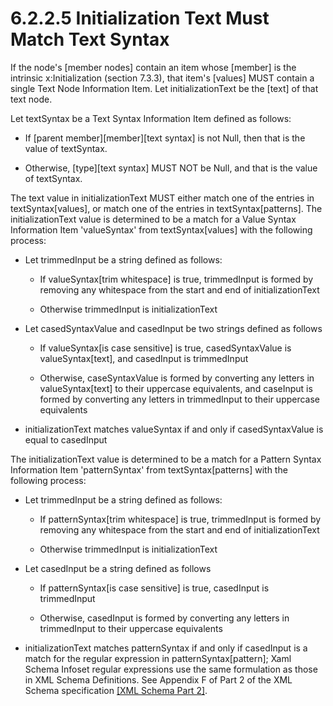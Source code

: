 <html dir="LTR" xmlns:mshelp="http://msdn.microsoft.com/mshelp" xmlns:ddue="http://ddue.schemas.microsoft.com/authoring/2003/5" xmlns:xlink="http://www.w3.org/1999/xlink" xmlns:tool="http://www.microsoft.com/tooltip"><body><input type="hidden" id="userDataCache" class="userDataStyle"><input type="hidden" id="hiddenScrollOffset"><img id="dropDownImage" style="display:none; height:0; width:0;" src="../local/drpdown.gif"><img id="dropDownHoverImage" style="display:none; height:0; width:0;" src="../local/drpdown_orange.gif"><img id="collapseImage" style="display:none; height:0; width:0;" src="../local/collapse.gif"><img id="expandImage" style="display:none; height:0; width:0;" src="../local/exp.gif"><img id="collapseAllImage" style="display:none; height:0; width:0;" src="../local/collall.gif"><img id="expandAllImage" style="display:none; height:0; width:0;" src="../local/expall.gif"><img id="copyImage" style="display:none; height:0; width:0;" src="../local/copycode.gif"><img id="copyHoverImage" style="display:none; height:0; width:0;" src="../local/copycodeHighlight.gif"><div id="header"><h1 class="heading">6.2.2.5 Initialization Text Must Match Text Syntax</h1></div><div id="mainSection"><div id="mainBody"><div id="allHistory" class="saveHistory" onsave="saveAll()" onload="loadAll()"></div>




<p xmlns:wsd="http://wsdev.schemas.microsoft.com/authoring/2008/2" xmlns:msxsl="urn:schemas-microsoft-com:xslt" xmlns:script="urn:script" xmlns:build="urn:build">
<div id="sectionSection0" class="section" name="collapseableSection"><content xmlns="http://ddue.schemas.microsoft.com/authoring/2003/5" xmlns:wsd="http://wsdev.schemas.microsoft.com/authoring/2008/2" xmlns:msxsl="urn:schemas-microsoft-com:xslt" xmlns:script="urn:script" xmlns:build="urn:build">
				</content></div><div id="sectionSection1" class="section" name="collapseableSection"><content xmlns="http://ddue.schemas.microsoft.com/authoring/2003/5" xmlns:wsd="http://wsdev.schemas.microsoft.com/authoring/2008/2" xmlns:msxsl="urn:schemas-microsoft-com:xslt" xmlns:script="urn:script" xmlns:build="urn:build">
					<p xmlns="">If the node's [member nodes] contain an item whose [member] is the intrinsic <mshelp:link keywords="9b6612d6-ca77-4ae5-86b9-949c50f96a5c" tabindex="0">x:Initialization (section </mshelp:link><mshelp:link keywords="9b6612d6-ca77-4ae5-86b9-949c50f96a5c" tabindex="0">7.3.3</mshelp:link><mshelp:link keywords="9b6612d6-ca77-4ae5-86b9-949c50f96a5c" tabindex="0">)</mshelp:link>, that item's [values] MUST contain a single <mshelp:link keywords="c3bb622a-cba4-4706-a858-23397f4d031f" tabindex="0">Text Node Information Item</mshelp:link>. Let initializationText be the [text] of that text node.</p>
					<p xmlns="">Let textSyntax be a <mshelp:link keywords="96d7bce2-0256-4bb2-962f-b41816cd32e1" tabindex="0">Text Syntax Information Item</mshelp:link> defined as follows:</p>
					<ul xmlns=""><li class="unordered">
							<p class="BulletedList">If [parent member][member][text syntax] is not Null, then that is the value of textSyntax.</p>
						</li><li class="unordered">
							<p class="BulletedList">Otherwise, [type][text syntax] MUST NOT be Null, and that is the value of textSyntax.</p>
						</li></ul>
					<p xmlns="">The text value in initializationText MUST either match one of the entries in textSyntax[values], or match one of the entries in textSyntax[patterns]. The initializationText value is determined to be a match for a <mshelp:link keywords="4541d4d8-c06a-4752-ae0a-8c9248cc64b2" tabindex="0">Value Syntax Information Item</mshelp:link> 'valueSyntax' from textSyntax[values] with the following process:</p>
					<ul xmlns=""><li class="unordered">
							<p class="BulletedList">Let trimmedInput be a string defined as follows:</p>
							<ul><li class="unordered">
									<p class="BulletedList2">If valueSyntax[trim whitespace] is true, trimmedInput is formed by removing any whitespace from the start and end of initializationText</p>
								</li><li class="unordered">
									<p class="BulletedList2">Otherwise trimmedInput is initializationText</p>
								</li></ul>
						</li><li class="unordered">
							<p class="BulletedList">Let casedSyntaxValue and casedInput be two strings defined as follows </p>
							<ul><li class="unordered">
									<p class="BulletedList2">If valueSyntax[is case sensitive] is true, casedSyntaxValue is valueSyntax[text], and casedInput is trimmedInput</p>
								</li><li class="unordered">
									<p class="BulletedList2">Otherwise, caseSyntaxValue is formed by converting any letters in valueSyntax[text] to their uppercase equivalents, and caseInput is formed by converting any letters in trimmedInput to their uppercase equivalents</p>
								</li></ul>
						</li><li class="unordered">
							<p class="BulletedList">initializationText matches valueSyntax if and only if casedSyntaxValue is equal to casedInput</p>
						</li></ul>
					<p xmlns="">The initializationText value is determined to be a match for a <mshelp:link keywords="31bbf072-8dca-4e22-961d-a505a4f1389e" tabindex="0">Pattern Syntax Information Item</mshelp:link> 'patternSyntax' from textSyntax[patterns] with the following process:</p>
					<ul xmlns=""><li class="unordered">
							<p class="BulletedList">Let trimmedInput be a string defined as follows:</p>
							<ul><li class="unordered">
									<p class="BulletedList2">If patternSyntax[trim whitespace] is true, trimmedInput is formed by removing any whitespace from the start and end of initializationText</p>
								</li><li class="unordered">
									<p class="BulletedList2">Otherwise trimmedInput is initializationText</p>
								</li></ul>
						</li><li class="unordered">
							<p class="BulletedList">Let casedInput be a string defined as follows</p>
							<ul><li class="unordered">
									<p class="BulletedList2">If patternSyntax[is case sensitive] is true, casedInput is trimmedInput</p>
								</li><li class="unordered">
									<p class="BulletedList2">Otherwise, casedInput is formed by converting any letters in trimmedInput to their uppercase equivalents</p>
								</li></ul>
						</li><li class="unordered">
							<p class="BulletedList">initializationText matches patternSyntax if and only if casedInput is a match for the regular expression in patternSyntax[pattern]; <mshelp:link keywords="7c7f7190-869c-436b-a697-a895dc909d46" tabindex="0">Xaml Schema Infoset</mshelp:link> regular expressions use the same formulation as those in XML Schema Definitions. See Appendix F of Part 2 of the XML Schema specification <a href="http://go.microsoft.com/fwlink/?LinkId=90609" alt="" target="_blank"><linktext xmlns="http://ddue.schemas.microsoft.com/authoring/2003/5">[XML Schema Part 2]</linktext></a>.</p>
						</li></ul>
				</content></div><!--[if gte IE 5]>
			<tool:tip element="languageFilterToolTip" avoidmouse="false"/>
		<![endif]--></div><a name="feedback"></a><span></span></div></body></html>